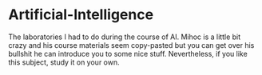 # Artificial-Intelligence
The laboratories I had to do during the course of AI. Mihoc is a little bit crazy and his course materials seem copy-pasted but you can get over his bullshit he can introduce you to some nice stuff. Nevertheless, if you like this subject, study it on your own.
